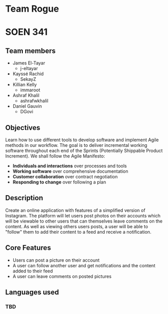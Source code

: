 # Team Rogue
# SOEN 341


## Team members
* James El-Tayar
  * j-eltayar
* Kayssé Rachid
  * SekayZ
* Killian Kelly
  * immaroot
* Ashraf Khalil
  * ashrafwkhalil
* Daniel Gauvin
  * DGovi

## Objectives
Learn how to use different tools to develop software and implement Agile methods in our workflow. The goal is to deliver incremental working software throughout each end of the Sprints (Potentially Shippable Product Increment). We shall follow the Agile Manifesto:
* __Individuals and interactions__ over processes and tools
* __Working software__ over comprehensive documentation
* __Customer collaboration__ over contract negotiation
* __Responding to change__ over following a plan

## Description
Create an online application with features of a simplified version of Instagram. The platform will let users post photos on their accounts which will be viewable to other users that can themselves leave comments on the content. As well as viewing others users posts, a user will be able to "follow" them to add their content to a feed and receive a notification.

## Core Features
* Users can post a picture on their account
* A user can follow another user and get notifications and the content added to their feed
* A user can leave comments on posted pictures

## Languages used
### TBD
